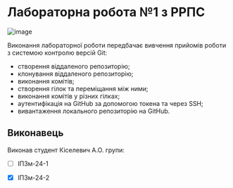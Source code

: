# Лабораторна робота №1 з РРПС

![image](https://github.com/user-attachments/assets/cfd45319-98db-42ae-b2ed-6f8a3c2f6afe)

Виконання лабораторної роботи передбачає вивчення прийомів роботи з системою контролю версій Git:

* створення віддаленого репозиторію;
* клонування віддаленого репозиторію;
* виконання комітів;
* створення гілок та переміщання між ними;  
* виконання комітів у різних гілках;
* аутентифікація на GitHub за допомогою токена та через SSH;
* вивантаження локального репозиторію на GitHub.

## Виконавець

Виконав студент Кіселевич А.О. групи:

- [ ] ІПЗм-24-1
- [x] ІПЗм-24-2  

